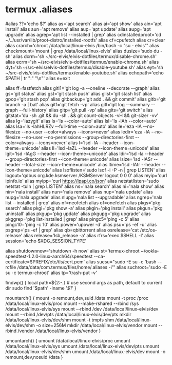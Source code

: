 # termux .aliases

#alias ??='echo $?'
alias as='apt search'
alias ai='apt show'
alias ain='apt install'
alias aun='apt remove'
alias aup='apt update'
alias aupg='apt upgrade'
alias agrep='apt list --installed | grep'
alias cdinstalledproot='cd ~/../usr/var/lib/proot-distro/installed-rootfs'
alias cf=cpufetch
alias cr=clear
alias crarch='chroot /data/local/linux-elvis /bin/bash -c "su - elvis"'
alias checkmount='mount | grep /data/local/linux-elvis'
alias dusize='sudo du -sh'
alias dcrm='sh ~/src-elvis/elvis-dotfiles/termux/disable-chrome.sh'
alias ecrm='sh ~/src-elvis/elvis-dotfiles/termux/enable-chrome.sh'
alias dyt='sh ~/src-elvis/elvis-dotfiles/termux/disable-youtube.sh'
alias eyt='sh ~/src-elvis/elvis-dotfiles/termux/enable-youtube.sh'
alias echopath='echo $PATH | tr ":" "\n"'
alias e=exit

alias ff=fastfetch
alias gitl1='git log -a --oneline --decorate --graph'
alias gs='git status'
alias gst='git stash push'
alias glist='git stash list'
alias gpop='git stash pop'
alias gitbackup='git add . && git commit'
alias gitb='git branch -a | bat'
alias gitf='git fetch -vp'
alias gitl='git log --summary --graph --full-history'
alias gitp='git pull -vp'
alias gits='git switch'
alias gitstat='du -sh .git && du -sh . && git count-objects -vH && git-sizer -vv'
alias lg='lazygit'
alias ls='ls --color=auto'
alias lsl='ls -lAh --color=auto'
alias lsa='ls -lahHLRZv --full-time --color=auto'
alias le='eza -lA --no-filesize --no-user --color=always --icons=never'
alias ledir='eza -lA --no-filesize --no-user --no-permissions --group-directories-first --color=always --icons=never'
alias l='lsd -lA --header --icon-theme=unicode'
alias ll='lsd -laZL --header --icon-theme=unicode'
alias lgit='lsd -lAgG --header --icon-theme=unicode'
alias ldir='lsd -la --header --group-directories-first --icon-theme=unicode'
alias lsize='lsd -lASr --header --total-size --icon-theme=unicode'
alias ltime='lsd -lAtr --header --icon-theme=unicode'
alias lsoflisten='sudo lsof -i -P -n | grep LISTEN'
alias logout='qdbus org.kde.ksmserver /KSMServer logout 0 0 0'
alias myip='curl ipinfo.io'
alias myipp='curl https://ipapi.co/json'
alias netstatlisten='sudo netstat -tuln | grep LISTEN'
alias ns='nala search'
alias ni='nala show'
alias nin='nala install'
alias nun='nala remove'
alias nup='nala update'
alias nupg='nala upgrade'
alias nlupg='nala list --upgradable'
alias ngrep='nala list --installed | grep'
alias nf=neofetch
alias of=onefetch
alias pkgs='pkg search'
alias pkgi='pkg show -a'
alias pkgin='pkg install'
alias pkgun='pkg uninstall'
alias pkgup='pkg update'
alias pkgupg='pkg upgrade'
alias pkggrep='pkg list-installed | grep'
alias pingc5='ping -c 5'
alias pingc10='ping -c 10'
alias power='upower -d'
alias psu='ps -ef -u'
alias psgrep='ps -ef | grep'
alias qb=qbittorrent
alias osrelease='cat /etc/os-release'
alias release='lsb_release -a'
alias rfrs='exec $SHELL -l'
alias session='echo $XDG_SESSION_TYPE'

alias shutdownnow='shutdown -h now'
alias st='termux-chroot ~/ookla-speedtest-1.2.0-linux-aarch64/speedtest --ca-certificate=$PREFIX/etc/tls/cert.pem'
alias suesu="sudo -E su -c 'bash --rcfile /data/data/com.termux/files/home/.aliases -i'"
alias suchroot='sudo -E su -c termux-chroot'
alias tp='trash-put -v'

findwp() {
	local path=${2:-.} # use second args as path, default to current dir
	sudo find '$path' -iname '*$1*'
}

mountarch() {
    mount -o remount,dev,suid /data
    mount -t proc /proc /data/local/linux-elvis/proc
    mount --make-rshared --rbind /sys /data/local/linux-elvis/sys
    mount --rbind /dev /data/local/linux-elvis/dev
    mount --rbind /dev/pts /data/local/linux-elvis/dev/pts
    mkdir /data/local/linux-elvis/dev/shm
    mount -t tmpfs shm /data/local/linux-elvis/dev/shm -o size=256M
    mkdir /data/local/linux-elvis/vendor
    mount --rbind /vendor /data/local/linux-elvis/vendor
}

umountarch() {
    umount /data/local/linux-elvis/proc
    umount /data/local/linux-elvis/sys
    umount /data/local/linux-elvis/dev/pts
    umount /data/local/linux-elvis/dev/shm
    umount /data/local/linux-elvis/dev
    mount -o remount,dev,nosuid /data
}


